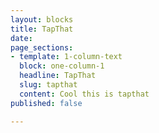 ```yaml
---
layout: blocks
title: TapThat
date: 
page_sections:
- template: 1-column-text
  block: one-column-1
  headline: TapThat
  slug: tapthat
  content: Cool this is tapthat
published: false

---
```

